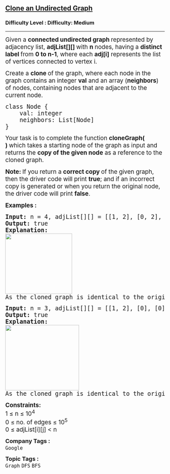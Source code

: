 <h2><a href="https://www.geeksforgeeks.org/problems/clone-graph/1">Clone an Undirected Graph</a></h2><h3>Difficulty Level : Difficulty: Medium</h3><hr><div class="problems_problem_content__Xm_eO"><p><span style="font-size: 14pt;">Given a <strong>connected undirected graph </strong>represented by adjacency list, <strong>adjList[][] </strong>with <strong>n </strong>nodes,&nbsp;having a <strong>distinct label </strong>from <strong>0 to n-1</strong>, where </span><span style="font-size: 14pt;">each <strong>adj[i]</strong> represents the list of vertices connected to vertex i.</span></p>
<p><span style="font-size: 14pt;">Create a <strong>clone </strong>of the graph, where each node in the graph contains an integer <strong>val</strong> and an array (<strong>neighbors</strong>) of nodes,<strong>&nbsp;</strong>containing nodes that are adjacent to the current node.</span></p>
<pre><span style="font-size: 18.6667px;">class Node {
    val: integer
    neighbors: List[Node]
}</span></pre>
<p><span style="font-size: 14pt;">Your task is to complete the function <strong>cloneGraph( )&nbsp;</strong>which takes a starting node of the graph as input and returns the <strong>copy of the given node</strong> as a reference to the cloned graph.</span></p>
<p><span style="font-size: 14pt;"><strong>Note:&nbsp;</strong>If you return a <strong>correct copy </strong>of the given graph, then the driver code will print <strong>true</strong>; and if an incorrect copy is generated or when you return the original node, the driver code will print <strong>false</strong>.</span></p>
<p><span style="font-size: 14pt;"><strong>Examples :</strong></span></p>
<pre><span style="font-size: 14pt;"><strong>Input: </strong>n = 4, adjList[][] = [[1, 2], [0, 2], [0, 1, 3], [2]]
<strong>Output: </strong>true
<strong>Explanation: <br><img src="https://media.geeksforgeeks.org/img-practice/prod/addEditProblem/893038/Web/Other/blobid0_1744464094.jpg" width="211" height="190"><br></strong>As the cloned graph is identical to the original one the driver code will print true.</span></pre>
<pre><span style="font-size: 14pt;"><strong>Input: </strong>n = 3, adjList[][] = [[1, 2], [0], [0]]
<strong>Output: </strong>true
<strong>Explanation: <br><img src="https://media.geeksforgeeks.org/img-practice/prod/addEditProblem/893038/Web/Other/blobid1_1744465861.jpg" width="233" height="206"><br></strong>As the cloned graph is identical to the original one the driver code will print true.<br></span></pre>
<p><span style="font-size: 14pt;"><strong>Constraints:</strong><br>1 ≤ n ≤ 10<sup>4<br></sup></span><span style="font-size: 14pt;">0&nbsp;</span><span style="font-size: 18.6667px;">≤ no. of edges&nbsp;</span><span style="font-size: 18.6667px;">≤ 10<sup>5</sup><br></span><span style="font-size: 14pt;">0 ≤ adjList[i][j] &lt; n</span></p></div><p><span style=font-size:18px><strong>Company Tags : </strong><br><code>Google</code>&nbsp;<br><p><span style=font-size:18px><strong>Topic Tags : </strong><br><code>Graph</code>&nbsp;<code>DFS</code>&nbsp;<code>BFS</code>&nbsp;